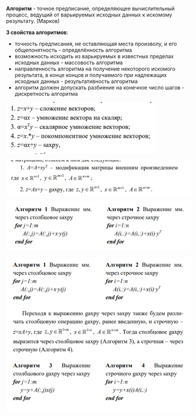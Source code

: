 **Алгоритм** - точное предписание, определяющее вычислительный процесс, ведущий от варьируемых исходных данных к искомому результату. (Марков)

**3 свойства алгоритмов**:
- точность предписания, не оставляющая места произволу, и его общепонятность - определённость алгоритма 
- возможность исходить из варьируемых в известных пределах исходных данных  - массовость алгоритма
- направленность алгоритма на получение некоторого искомого результата, в конце концов и получаемого при надлежащих исходных данных - результативность алгоритма
- алгоритм должен допускать разбиение на конечное число шагов - дискретность алгоритма

![alt text](image-4.png)

![alt text](image-5.png)

![alt text](image-6.png)

![alt text](image-7.png)